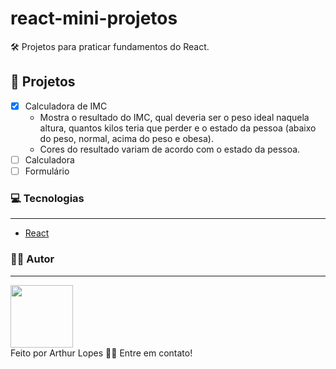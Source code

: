 # react-mini-projetos

🛠 Projetos para praticar fundamentos do React.

## 📂 Projetos
- [x] Calculadora de IMC
  - Mostra o resultado do IMC, qual deveria ser o peso ideal naquela altura, quantos kilos teria que perder e o estado da pessoa (abaixo do peso, normal, acima do peso e obesa).
  - Cores do resultado variam de acordo com o estado da pessoa.
- [ ] Calculadora
- [ ] Formulário

### 💻 Tecnologias
---
- [React](https://pt-br.reactjs.org/)

### 👨‍💻 Autor
---
 <img src="https://avatars.githubusercontent.com/u/82395681?v=4" width="100px;" alt=""/>
 <br />
Feito por Arthur Lopes 👋🏽 Entre em contato!
